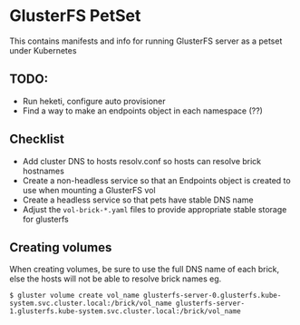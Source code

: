 # GlusterFS PetSet

This contains manifests and info for running GlusterFS server as a petset under Kubernetes

## TODO:

* Run heketi, configure auto provisioner
* Find a way to make an endpoints object in each namespace (??)

## Checklist

* Add cluster DNS to hosts resolv.conf so hosts can resolve brick hostnames
* Create a non-headless service so that an Endpoints object is created to use when mounting a GlusterFS vol
* Create a headless service so that pets have stable DNS name
* Adjust the `vol-brick-*.yaml` files to provide appropriate stable storage for glusterfs

## Creating volumes

When creating volumes, be sure to use the full DNS name of each brick, else the hosts will not be able to
resolve brick names eg.

```
$ gluster volume create vol_name glusterfs-server-0.glusterfs.kube-system.svc.cluster.local:/brick/vol_name glusterfs-server-1.glusterfs.kube-system.svc.cluster.local:/brick/vol_name
```